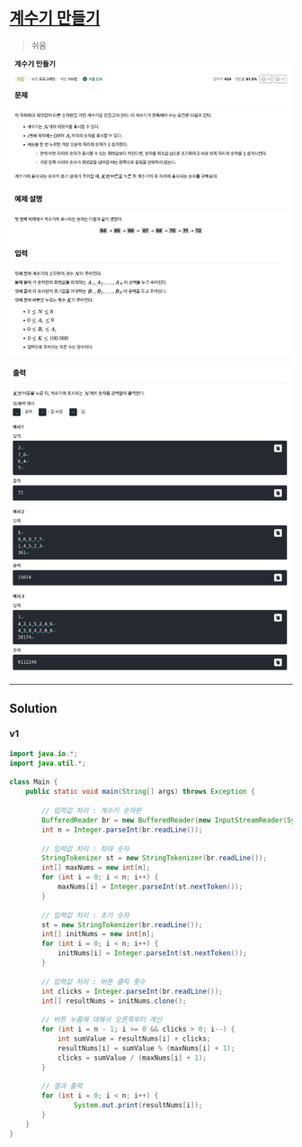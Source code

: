# [계수기 만들기](https://level.goorm.io/exam/43061/%EA%B3%84%EC%88%98%EA%B8%B0-%EB%A7%8C%EB%93%A4%EA%B8%B0/quiz/1)

> 쉬움

![image-20250909152400284](assets/image-20250909152400284.png)

![image-20250909152419851](assets/image-20250909152419851.png)

---

## Solution

### v1

```java
import java.io.*;
import java.util.*;

class Main {
	public static void main(String[] args) throws Exception {

		// 입력값 처리 : 계수기 숫자판
		BufferedReader br = new BufferedReader(new InputStreamReader(System.in));
		int n = Integer.parseInt(br.readLine());

		// 입력값 처리 : 최대 숫자
		StringTokenizer st = new StringTokenizer(br.readLine());
		int[] maxNums = new int[n];
		for (int i = 0; i < n; i++) {
			maxNums[i] = Integer.parseInt(st.nextToken());
		}

		// 입력값 처리 : 초기 숫자
		st = new StringTokenizer(br.readLine());
		int[] initNums = new int[n];
		for (int i = 0; i < n; i++) {
			initNums[i] = Integer.parseInt(st.nextToken());
		}

		// 입력값 처리 : 버튼 클릭 횟수
		int clicks = Integer.parseInt(br.readLine());
		int[] resultNums = initNums.clone();

		// 버튼 누름에 대해서 오른쪽부터 계산
		for (int i = n - 1; i >= 0 && clicks > 0; i--) {
			int sumValue = resultNums[i] + clicks;
			resultNums[i] = sumValue % (maxNums[i] + 1);
			clicks = sumValue / (maxNums[i] + 1);
		}

		// 결과 출력
		for (int i = 0; i < n; i++) {
				System.out.print(resultNums[i]);
		}
	}
}
```

